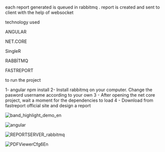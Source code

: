each report generated is queued in rabbitmq . report is created and sent to client with the help of websocket

technology used

ANGULAR

NET.CORE

SingleR

RABBİTMQ

FASTREPORT
 



to run the project

1- angular npm install 
2-  Install rabbitmq on your computer. Change the pasword username according to your own
3 - After opening the net core project, wait a moment for the dependencies to load
4 - Download from fastreport official site and design a report



![band_highlight_demo_en](https://user-images.githubusercontent.com/34771444/119251837-6d29e600-bbb1-11eb-855b-c4355a51e4a1.gif)




![angular](https://user-images.githubusercontent.com/34771444/119252108-0e656c00-bbb3-11eb-9df3-e14d062630bb.PNG)


![REPORTSERVER_rabbitmq](https://user-images.githubusercontent.com/34771444/119251768-f2f96180-bbb0-11eb-81c3-b7210f09c580.PNG)


![PDFViewerCfg6En](https://user-images.githubusercontent.com/34771444/119251954-f214ff80-bbb1-11eb-83ca-34f398c09ac3.png)
